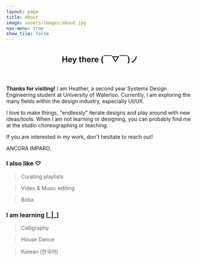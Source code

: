 ```yaml
---
layout: page
title: About
image: assets/images/about.jpg
nav-menu: true
show_tile: false
---
```


<!-- Main -->
<div id="main" class="alt">

<!-- One -->
<section id="one">
	<div class="inner">
		<header class="major">
			<h1>Hey there (￣▽￣)ノ</h1>
		</header>

<!-- Text -->
<div class="row">
	<div class="4u 12u$(medium)">
		<p><b>Thanks for visiting!</b> I am Heather, a second year Systems Design Engineering student at University of Waterloo. Currently, I am exploring the many fields within the design industry, especially UI/UX.</p>
		<p>I love to make things, "endlessly" iterate designs and play around with new ideas/tools. When I am not learning or designing, you can probably find me at the studio choreographing or teaching.</p>
		<p>If you are interested in my work, don't hesitate to reach out!</p>
		<p>ANCORA IMPARO.</p>
	</div>
	<div class="4u 12u$(medium)">
		<h3>I also like ♡</h3>
		<blockquote>
			<p>Curating playlists</p>
		</blockquote>
		<blockquote>
			<p>Video & Music editing</p>
		</blockquote>
		<blockquote>
			<p>Boba</p>
		</blockquote>
		<h3>I am learning [_|_]</h3>
		<blockquote>
			<p>Calligraphy</p>
		</blockquote>
		<blockquote>
			<p>House Dance</p>
		</blockquote>
		<blockquote>
			<p>Korean (한국어)</p>
		</blockquote>
	</div>
</div>
